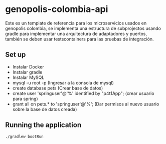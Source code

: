 # genopolis-colombia-api

Este es un template de referencia para los microservicios usados en genopolis colombia, se implementa una estructura de 
subprojectos usando gradle para implementar una arquitectura de adaptadores y puertos, también se deben usar testscontainers
para las pruebas de integración. 

## Set up
* Instalar Docker
* Instalar gradle
* Instalar MySQL
* mysql -u root -p (Ingresar a la consola de mysql)
* create database pets (Crear base de datos)
* create user 'springuser'@'%' identified by "p4t1App"; (crear usuario para spring)
* grant all on pets.* to 'springuser'@'%'; (Dar permisos al nuevo usuario sobre la base de datos creada)

## Running the application
```
./gradlew bootRun
```
